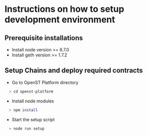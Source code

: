 # Instructions on how to setup development environment

## Prerequisite installations 

* Install node version >= 8.7.0
* Install geth version >= 1.7.2

## Setup Chains and deploy required contracts

* Go to OpenST Platform directory
```bash
  > cd openst-platform 
```

* Install node modules
```bash
  > npm install
```

* Start the setup script
```bash
  > node run setup
```